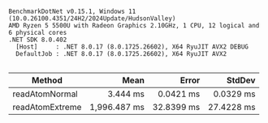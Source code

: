```

BenchmarkDotNet v0.15.1, Windows 11 (10.0.26100.4351/24H2/2024Update/HudsonValley)
AMD Ryzen 5 5500U with Radeon Graphics 2.10GHz, 1 CPU, 12 logical and 6 physical cores
.NET SDK 8.0.402
  [Host]     : .NET 8.0.17 (8.0.1725.26602), X64 RyuJIT AVX2 DEBUG
  DefaultJob : .NET 8.0.17 (8.0.1725.26602), X64 RyuJIT AVX2


```
| Method          | Mean         | Error      | StdDev     |
|---------------- |-------------:|-----------:|-----------:|
| readAtomNormal  |     3.444 ms |  0.0421 ms |  0.0329 ms |
| readAtomExtreme | 1,996.487 ms | 32.8399 ms | 27.4228 ms |
